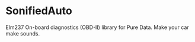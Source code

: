SonifiedAuto
============

Elm237 On-board diagnostics (OBD-II) library for Pure Data. Make your car make sounds. 

